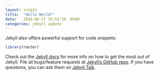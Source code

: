 ```yaml
---
layout: single
title:  "Hello World!"
date:   2018-06-17 15:52:50 -0500
categories: jekyll update
---
```


Jekyll also offers powerful support for code snippets:

```r
library(raster)
```

Check out the [Jekyll docs][jekyll-docs] for more info on how to get the most out of Jekyll. File all bugs/feature requests at [Jekyll’s GitHub repo][jekyll-gh]. If you have questions, you can ask them on [Jekyll Talk][jekyll-talk].

[jekyll-docs]: https://jekyllrb.com/docs/home
[jekyll-gh]:   https://github.com/jekyll/jekyll
[jekyll-talk]: https://talk.jekyllrb.com/
